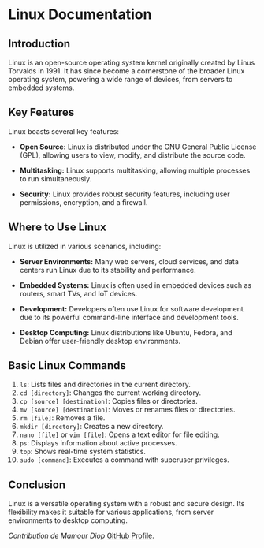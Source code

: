 # Linux Documentation

## Introduction
Linux is an open-source operating system kernel originally created by Linus Torvalds in 1991. It has since become a cornerstone of the broader Linux operating system, powering a wide range of devices, from servers to embedded systems.

## Key Features
Linux boasts several key features:

- **Open Source:** Linux is distributed under the GNU General Public License (GPL), allowing users to view, modify, and distribute the source code.
  
- **Multitasking:** Linux supports multitasking, allowing multiple processes to run simultaneously.

- **Security:** Linux provides robust security features, including user permissions, encryption, and a firewall.

## Where to Use Linux
Linux is utilized in various scenarios, including:

- **Server Environments:** Many web servers, cloud services, and data centers run Linux due to its stability and performance.

- **Embedded Systems:** Linux is often used in embedded devices such as routers, smart TVs, and IoT devices.

- **Development:** Developers often use Linux for software development due to its powerful command-line interface and development tools.

- **Desktop Computing:** Linux distributions like Ubuntu, Fedora, and Debian offer user-friendly desktop environments.

## Basic Linux Commands
1. `ls`: Lists files and directories in the current directory.
2. `cd [directory]`: Changes the current working directory.
3. `cp [source] [destination]`: Copies files or directories.
4. `mv [source] [destination]`: Moves or renames files or directories.
5. `rm [file]`: Removes a file.
6. `mkdir [directory]`: Creates a new directory.
7. `nano [file]` or `vim [file]`: Opens a text editor for file editing.
8. `ps`: Displays information about active processes.
9. `top`: Shows real-time system statistics.
10. `sudo [command]`: Executes a command with superuser privileges.

## Conclusion
Linux is a versatile operating system with a robust and secure design. Its flexibility makes it suitable for various applications, from server environments to desktop computing.

_Contribution de Mamour Diop_
[GitHub Profile](https://github.com/mdev98).